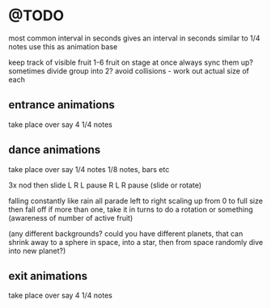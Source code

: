 # @TODO

most common interval in seconds gives an interval in seconds similar to 1/4 notes
use this as animation base

keep track of visible fruit
1-6 fruit on stage at once
always sync them up?
sometimes divide group into 2?
avoid collisions - work out actual size of each

## entrance animations

take place over say 4 1/4 notes

## dance animations

take place over say 1/4 notes 1/8 notes, bars etc

3x nod then slide
L R L pause R L R pause (slide or rotate)

falling constantly like rain
all parade left to right
scaling up from 0 to full size then fall off
if more than one, take it in turns to do a rotation or something (awareness of number of active fruit)

(any different backgrounds? could you have different planets, that can shrink away to a sphere in space, into a star, then from space randomly dive into new planet?)

## exit animations

take place over say 4 1/4 notes
